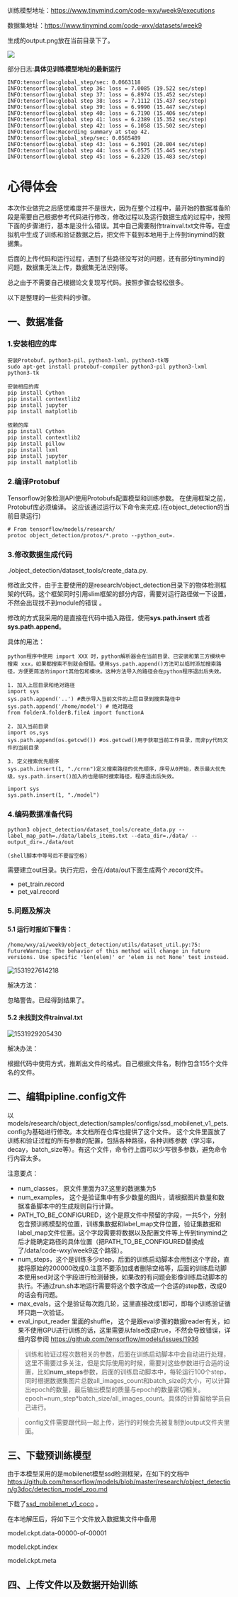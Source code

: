 训练模型地址：https://www.tinymind.com/code-wxy/week9/executions

数据集地址：https://www.tinymind.com/code-wxy/datasets/week9

生成的output.png放在当前目录下了。

![](output.png)

部分日志:**具体见训练模型地址的最新运行**

```
INFO:tensorflow:global_step/sec: 0.0663118
INFO:tensorflow:global step 36: loss = 7.0085 (19.522 sec/step)
INFO:tensorflow:global step 37: loss = 6.8974 (15.452 sec/step)
INFO:tensorflow:global step 38: loss = 7.1112 (15.437 sec/step)
INFO:tensorflow:global step 39: loss = 6.9990 (15.447 sec/step)
INFO:tensorflow:global step 40: loss = 6.7190 (15.406 sec/step)
INFO:tensorflow:global step 41: loss = 6.2389 (15.352 sec/step)
INFO:tensorflow:global step 42: loss = 6.1058 (15.502 sec/step)
INFO:tensorflow:Recording summary at step 42.
INFO:tensorflow:global_step/sec: 0.0585489
INFO:tensorflow:global step 43: loss = 6.3901 (20.804 sec/step)
INFO:tensorflow:global step 44: loss = 6.0575 (15.445 sec/step)
INFO:tensorflow:global step 45: loss = 6.2320 (15.483 sec/step)
```



# 心得体会

本次作业做完之后感觉难度并不是很大，因为在整个过程中，最开始的数据准备阶段是需要自己根据参考代码进行修改，修改过程以及运行数据生成的过程中，按照下面的步骤进行，基本是没什么错误。其中自己需要制作trainval.txt文件等。在虚拟机中生成了训练和验证数据之后，把文件下载到本地用于上传到tinymind的数据集。

后面的上传代码和运行过程，遇到了些路径没写对的问题，还有部分tinymind的问题，数据集无法上传，数据集无法识别等。

总之由于不需要自己根据论文复现写代码。按照步骤会轻松很多。



以下是整理的一些资料的步骤。

## 一、数据准备

### 1.安装相应的库

```shell
安装Protobuf、python3-pil、python3-lxml、python3-tk等
sudo apt-get install protobuf-compiler python3-pil python3-lxml python3-tk

安装相应的库
pip install Cython
pip install contextlib2
pip install jupyter
pip install matplotlib

依赖的库
pip install Cython
pip install contextlib2
pip install pillow
pip install lxml
pip install jupyter
pip install matplotlib
```

### 2.编译Protobuf

Tensorflow对象检测API使用Protobufs配置模型和训练参数。 在使用框架之前，Protobuf库必须编译。 这应该通过运行以下命令来完成.(在object_detection的当前目录运行)

```shell
# From tensorflow/models/research/
protoc object_detection/protos/*.proto --python_out=.
```

### 3.修改数据生成代码

./object_detection/dataset_tools/create_data.py.

修改此文件，由于主要使用的是research/object_detection目录下的物体检测框架的代码。这个框架同时引用slim框架的部分内容，需要对运行路径做一下设置，不然会出现找不到module的错误 。

修改的方式我采用的是直接在代码中插入路径，使用**sys.path.insert** 或者**sys.path.append**。

具体的用法：

```
python程序中使用 import XXX 时，python解析器会在当前目录、已安装和第三方模块中搜索 xxx，如果都搜索不到就会报错。使用sys.path.append()方法可以临时添加搜索路径，方便更简洁的import其他包和模块。这种方法导入的路径会在python程序退出后失效。

1. 加入上层目录和绝对路径
import sys
sys.path.append('..') #表示导入当前文件的上层目录到搜索路径中
sys.path.append('/home/model') # 绝对路径
from folderA.folderB.fileA import functionA

2. 加入当前目录
import os,sys
sys.path.append(os.getcwd()) #os.getcwd()用于获取当前工作目录，而非py代码文件的当前目录

3. 定义搜索优先顺序
sys.path.insert(1, "./crnn")定义搜索路径的优先顺序，序号从0开始，表示最大优先级，sys.path.insert()加入的也是临时搜索路径，程序退出后失效。

import sys
sys.path.insert(1, "./model")
```

###  4.编码数据准备代码

```
python3 object_detection/dataset_tools/create_data.py --label_map_path=./data/labels_items.txt --data_dir=./data/ --output_dir=./data/out 

(shell脚本中等号后不要留空格)
```

需要建立out目录。执行完后，会在/data/out下面生成两个.record文件。

- pet_train.record
- pet_val.record



### 5.问题及解决

#### 5.1 运行时报如下警告：

```
/home/wxy/ai/week9/object_detection/utils/dataset_util.py:75: FutureWarning: The behavior of this method will change in future versions. Use specific 'len(elem)' or 'elem is not None' test instead.
```

![1531927614218](1531927614218.png)

解决方法：

忽略警告。已经得到结果了。

#### 5.2 未找到文件trainval.txt

![1531929205430](1531929205430.png)

解决办法：

根据代码中使用方式，推断出文件的格式。自己根据文件名，制作包含155个文件名的文件。

## 二、编辑pipline.config文件

以models/research/object_detection/samples/configs/ssd_mobilenet_v1_pets.config为基础进行修改。本文档所在仓库也提供了这个文件。 这个文件里面放了训练和验证过程的所有参数的配置，包括各种路径，各种训练参数（学习率，decay，batch_size等）。有这个文件，命令行上面可以少写很多参数，避免命令行内容太多。

注意要点：

- num_classes， 原文件里面为37,这里的数据集为5
- num_examples， 这个是验证集中有多少数量的图片，请根据图片数量和数据准备脚本中的生成规则自行计算。
- PATH_TO_BE_CONFIGURED，这个是原文件中预留的字段，一共5个，分别包含预训练模型的位置，训练集数据和label_map文件位置，验证集数据和label_map文件位置。这个字段需要将数据以及配置文件等上传到tinymind之后才能确定路径的具体位置（把PATH_TO_BE_CONFIGURED替换成了/data/code-wxy/week9这个路径）。
- num_steps，这个是训练多少step，后面的训练启动脚本会用到这个字段，直接将原始的200000改成0.注意不要添加或者删除空格等，后面的训练启动脚本使用sed对这个字段进行检测替换，如果改的有问题会影像训练启动脚本的执行。不通过run.sh本地运行需要将这个数字改成一个合适的step数，改成0的话会有问题。
- max_evals，这个是验证每次跑几轮，这里直接改成1即可，即每个训练验证循环只跑一次验证。
- eval_input_reader 里面的shuffle， 这个是跟eval步骤的数据reader有关，如果不使用GPU进行训练的话，这里需要从false改成true，不然会导致错误，详细内容参阅 <https://github.com/tensorflow/models/issues/1936>

> 训练和验证过程次数相关的参数，后面在训练启动脚本中会自动进行处理，这里不需要过多关注，但是实际使用的时候，需要对这些参数进行合适的设置，比如**num_steps**参数，后面的训练启动脚本中，每轮运行100个step，同时根据数据集图片总数all_images_count和batch_size的大小，可以计算出epoch的数量，最后输出模型的质量与epoch的数量密切相关。epoch=num_step*batch_size/all_images_count。具体的计算留给学员自己进行。

> config文件需要跟代码一起上传，运行的时候会先被复制到output文件夹里面。

## 三、下载预训练模型

由于本模型采用的是mobilenet模型ssd检测框架，在如下的文档中<https://github.com/tensorflow/models/blob/master/research/object_detection/g3doc/detection_model_zoo.md> 

下载了[ssd_mobilenet_v1_coco](http://download.tensorflow.org/models/object_detection/ssd_mobilenet_v1_coco_2018_01_28.tar.gz) 。

在本地解压后，将如下三个文件放入数据集文件中备用

model.ckpt.data-00000-of-00001

model.ckpt.index

model.ckpt.meta



## 四、上传文件以及数据开始训练

